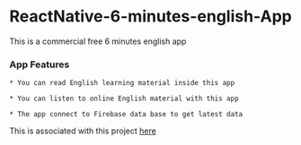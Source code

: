# ReactNative-6-minutes-english-App
This is a commercial free 6 minutes english app

### App Features ###

    * You can read English learning material inside this app
    
    * You can listen to online English material with this app
    
    * The app connect to Firebase data base to get latest data
    
This is associated with this project [here][src]

[src]: https://github.com/ultralabed/Python3-web-scrapping-6-minutes-english
